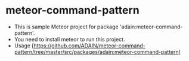 # meteor-command-pattern
- This is sample Meteor project for package 'adain:meteor-command-pattern'.
- You need to install meteor to run this project.
- Usage [https://github.com/ADAIN/meteor-command-pattern/tree/master/src/packages/adain:meteor-command-pattern]